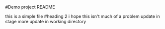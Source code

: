 #Demo project README

this is a simple file
#heading 2
i hope this isn't much of a problem
update in stage
more update in working directory 